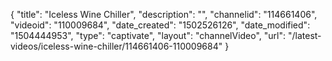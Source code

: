 {
    "title": "Iceless Wine Chiller",
    "description": "",
    "channelid": "114661406",
    "videoid": "110009684",
    "date_created": "1502526126",
    "date_modified": "1504444953",
    "type": "captivate",
    "layout": "channelVideo",
    "url": "\/latest-videos\/iceless-wine-chiller\/114661406-110009684"
}